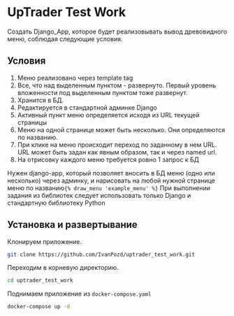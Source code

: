 # UpTrader Test Work

Создать Django_App, которое будет реализовывать вывод древовидного меню, соблюдая следующие условия.

## Условия

1) Меню реализовано через template tag
2) Все, что над выделенным пунктом - развернуто. Первый уровень вложенности под выделенным пунктом тоже развернут.
3) Хранится в БД.
4) Редактируется в стандартной админке Django
5) Активный пункт меню определяется исходя из URL текущей страницы
6) Меню на одной странице может быть несколько. Они определяются по названию.
7) При клике на меню происходит переход по заданному в нем URL. URL может быть задан как явным образом, так и через named url.
8) На отрисовку каждого меню требуется ровно 1 запрос к БД

Нужен django-app, который позволяет вносить в БД меню (одно или несколько) через админку, и нарисовать на любой нужной странице меню по названию```{% draw_menu 'example_menu' %}```
При выполнении задания из библиотек следует использовать только Django и стандартную библиотеку Python

## Установка и развертывание

Клонируем приложение.

```bash
git clone https://github.com/IvanPozd/uptrader_test_work.git
```

Переходим в корневую директорию.

```bash
cd uptrader_test_work
```

Поднимаем приложение из ```docker-compose.yaml```

```bash
docker-compose up -d
```
